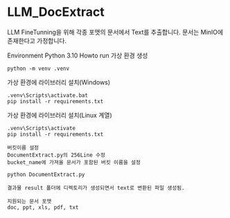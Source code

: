 # LLM_DocExtract

LLM FineTunning을 위해 각종 포맷의 문서에서 Text를 추출합니다.
문서는 MinIO에 존재한다고 가정합니다.

Environment
Python 3.10
Howto run
가상 환경 생성
```commandline
python -m venv .venv 
```
가상 환경에 라이브러리 설치(Windows)
```commandline
.venv\Scripts\activate.bat
pip install -r requirements.txt
```
가상 환경에 라이브러리 설치(Linux 계열)
```commandline
.venv\Scripts\activate
pip install -r requirements.txt
```
```commandline
버킷이름 설정
DocumentExtract.py의 256Line 수정
bucket_name에 가져올 문서가 포함된 버킷 이름을 설정
```

```commandline
python DocumentExtract.py
```
```
결과물 result 폴더에 디렉토리가 생성되면서 text로 변환된 파일 생성됨.
```
```
지원되는 문서 포맷
doc, ppt, xls, pdf, txt
```
